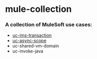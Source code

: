 # mule-collection

### A collection of MuleSoft use cases:
- [uc-jms-transaction](/uc-jms-transaction/README.md)
- [uc-async-scope](/uc-async-scope/README.md)
- uc-shared-vm-domain
- uc-invoke-java

